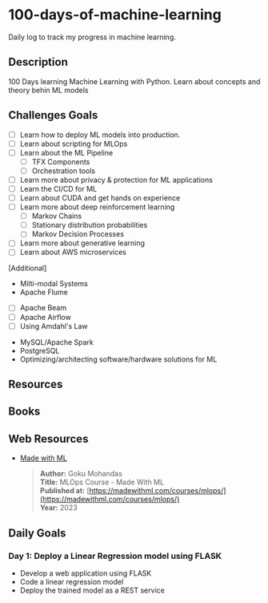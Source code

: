 # 100-days-of-machine-learning

Daily log to track my progress in machine learning.

## Description

100 Days learning Machine Learning with Python. Learn about concepts and theory behin ML models

## Challenges Goals

- [ ] Learn how to deploy ML models into production.
- [ ] Learn about scripting for MLOps
- [ ] Learn about the ML Pipeline
  - [ ] TFX Components
  - [ ] Orchestration tools
- [ ] Learn more about privacy & protection for ML applications
- [ ] Learn the CI/CD for ML
- [ ] Learn about CUDA and get hands on experience
- [ ] Learn more about deep reinforcement learning
  - [ ] Markov Chains
  - [ ] Stationary distribution probabilities
  - [ ] Markov Decision Processes
- [ ] Learn more about generative learning
- [ ] Learn about AWS microservices

[Additional]

- Milti-modal Systems
- Apache Flume
- [ ] Apache Beam
- [ ] Apache Airflow
- [ ] Using Amdahl's Law
- MySQL/Apache Spark
- PostgreSQL
- Optimizing/architecting software/hardware solutions for ML

## Resources

## Books

## Web Resources

- [Made with ML](https://madewithml.com/courses/mlops/)

    > **Author:** Goku Mohandas  
    > **Title:** MLOps Course - Made With ML  
    > **Published at:** [https://madewithml.com/courses/mlops/](https://madewithml.com/courses/mlops/)  
    > **Year:** 2023  

## Daily Goals

### Day 1: Deploy a Linear Regression model using FLASK

- Develop a web application using FLASK
- Code a linear regression model
- Deploy the trained model as a REST service
